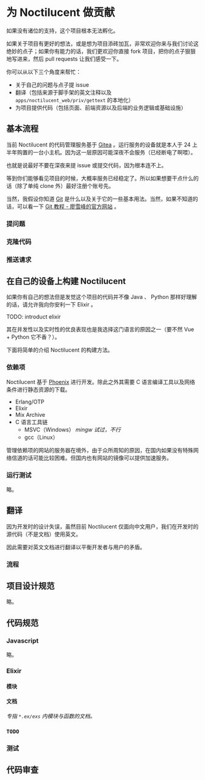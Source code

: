 # 为 Noctilucent 做贡献

如果没有诸位的支持，这个项目根本无法孵化。

如果关于项目有更好的想法，或是想为项目添砖加瓦，非常欢迎你来与我们讨论这绝妙的点子；如果你有能力的话，我们更欢迎你直接 fork 项目，把你的点子狠狠地写进来，然后 pull requests 让我们感受一下。

你可以从以下三个角度来帮忙：

- 关于自己的问题与点子提 issue
- 翻译（包括来源于脚手架的英文注释以及 `apps/noctilucent_web/priv/gettext` 的本地化）
- 为项目提供代码（包括页面、前端资源以及后端的业务逻辑或基础设施）

## 基本流程

当前 Noctilucent 的代码管理服务基于 [Gitea](https://about.gitea.com/) 。运行服务的设备就是本人于 24 上半年购置的一台小主机。因为这一层原因可能深夜不会服务（已经断电了啊喂）。

也就是说最好不要在深夜来提 issue 或提交代码，因为根本连不上。

等到你们能够看见项目的时候，大概率服务已经稳定了。所以如果想要干点什么的话（除了单纯 clone 外）最好注册个账号先。

当然，我假设你知道 [Git](https://git-scm.com/) 是什么以及关于它的一些基本用法。当然，如果不知道的话，可以看一下 [Git 教程 - 廖雪峰的官方网站](https://liaoxuefeng.com/books/git/introduction/index.html) 。

### 提问题

### 克隆代码

### 推送请求

## 在自己的设备上构建 Noctilucent

如果你有自己的想法但是发觉这个项目的代码并不像 Java 、 Python 那样好理解的话，请允许我向你安利一下 Elixir 。

TODO: introduct elixir

其在并发性以及实时性的优良表现也是我选择这门语言的原因之一（要不然 Vue + Python 它不香？）。

下面将简单的介绍 Noctilucent 的构建方法。

### 依赖项

Noctilucent 基于 [Phoenix](https://phoenixframework.org) 进行开发。除此之外其需要 C 语言编译工具以及网络条件进行静态资源的下载。

- Erlang/OTP
- Elixir
- Mix Archive
- C 语言工具链
  - MSVC（Windows） *mingw 试过，不行*
  - gcc（Linux）

管理依赖项的网站的服务器在境外，由于众所周知的原因，在国内如果没有特殊网络信道的话可能比较困难。但国内也有网站的镜像可以提供加速服务。

### 运行测试

略。

## 翻译

因为开发时的设计失误，虽然目前 Noctilucent 仅面向中文用户，我们在开发时的源代码（不是文档）使用英文。

因此需要对英文文档进行翻译以平衡开发者与用户的矛盾。

### 流程

## 项目设计规范

略。

## 代码规范

### Javascript

略。

### Elixir

#### 模块

#### 文档

*专指 `*.ex/exs` 内模块与函数的文档。*

### `TODO`

### 测试

## 代码审查
